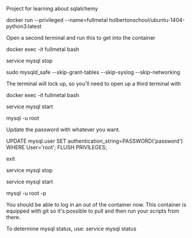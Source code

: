 Project for learning about sqlalchemy

docker run --privileged --name=fullmetal holbertonschool/ubuntu-1404-python3:latest

Open a second terminal and run this to get into the container

docker exec -it fullmetal bash

service mysql stop

sudo mysqld_safe --skip-grant-tables --skip-syslog --skip-networking

The terminal will lock up, so you'll need to open up a third terminal with

docker exec -it fullmetal bash

service mysql start

mysql -u root

Update the password with whatever you want.

UPDATE mysql.user SET authentication_string=PASSWORD('password') WHERE User='root';
FLUSH PRIVILEGES;

exit

service mysql stop

service mysql start

mysql -u root -p

You should be able to log in an out of the container now.
This container is equipped with git so it's possible to pull and then run your scripts from there.



To determine mysql status, use:
service mysql status

